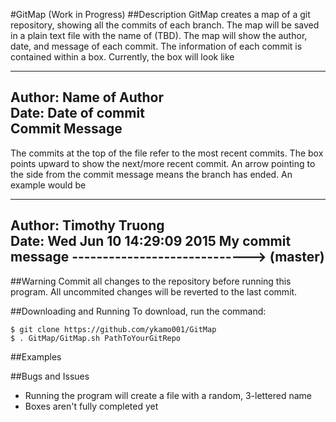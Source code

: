 #GitMap (Work in Progress)
##Description
GitMap creates a map of a git repository, showing all the commits of each branch. 
The map will be saved in a plain text file with the name of (TBD). 
The map will show the author, date, and message of each commit. 
The information of each commit is contained within a box. 
Currently, the box will look like 

-------------------------------------------------------------------		
Author: Name of Author		
Date: Date of commit		
Commit Message		
-------------------------------------------------------------------		

The commits at the top of the file refer to the most recent commits. 
The box points upward to show the next/more recent commit. 
An arrow pointing to the side from the commit message means the branch has ended.
An example would be

-------------------------------------------------------------------		
Author: Timothy Truong		
Date: Wed Jun 10 14:29:09 2015
My commit message -----------------------------> (master)	
-------------------------------------------------------------------

##Warning
Commit all changes to the repository before running this program. 
All uncommited changes will be reverted to the last commit.

##Downloading and Running
To download, run the command:    
```
$ git clone https://github.com/ykamo001/GitMap  
$ . GitMap/GitMap.sh PathToYourGitRepo 
```
##Examples


##Bugs and Issues
* Running the program will create a file with a random, 3-lettered name
* Boxes aren't fully completed yet
